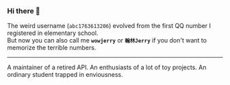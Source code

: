 ### Hi there 👋

The weird username (`abc1763613206`) evolved from the first QQ number I registered in elementary school.     
But now you can also call me **`wowjerry`** or **`翰林Jerry`** if you don't want to memorize the terrible numbers.

---------
A maintainer of a retired API. An enthusiasts of a lot of toy projects. An ordinary student trapped in enviousness.
